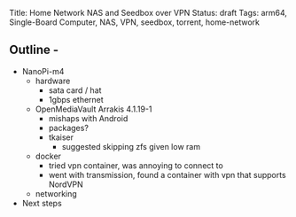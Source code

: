 Title: Home Network NAS and Seedbox over VPN
Status: draft
Tags: arm64, Single-Board Computer, NAS, VPN, seedbox, torrent, home-network

## Outline -
- NanoPi-m4
  - hardware
    - sata card / hat
    - 1gbps ethernet
  - OpenMediaVault Arrakis 4.1.19-1
    - mishaps with Android
    - packages?
    - tkaiser
      + suggested skipping zfs given low ram
  - docker
    - tried vpn container, was annoying to connect to
    - went with transmission, found a container with vpn that supports NordVPN
  - networking
- Next steps


